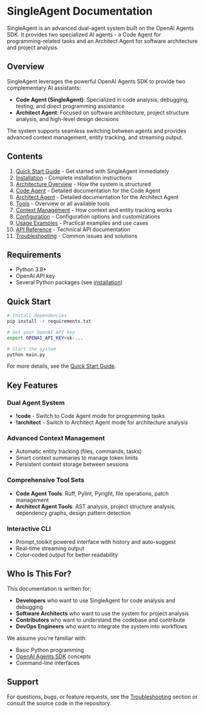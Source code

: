 # SingleAgent Documentation

SingleAgent is an advanced dual-agent system built on the OpenAI Agents SDK. It provides two specialized AI agents - a Code Agent for programming-related tasks and an Architect Agent for software architecture and project analysis.

## Overview

SingleAgent leverages the powerful OpenAI Agents SDK to provide two complementary AI assistants:

- **Code Agent (SingleAgent)**: Specialized in code analysis, debugging, testing, and direct programming assistance
- **Architect Agent**: Focused on software architecture, project structure analysis, and high-level design decisions

The system supports seamless switching between agents and provides advanced context management, entity tracking, and streaming output.

## Contents

1. [Quick Start Guide](quickstart.md) - Get started with SingleAgent immediately
2. [Installation](installation.md) - Complete installation instructions
3. [Architecture Overview](architecture.md) - How the system is structured
4. [Code Agent](code-agent.md) - Detailed documentation for the Code Agent
5. [Architect Agent](architect-agent.md) - Detailed documentation for the Architect Agent
6. [Tools](tools.md) - Overview or all available tools
7. [Context Management](context-management.md) - How context and entity tracking works
8. [Configuration](configuration.md) - Configuration options and customizations
9. [Usage Examples](examples.md) - Practical examples and use cases
10. [API Reference](api-reference.md) - Technical API documentation
11. [Troubleshooting](troubleshooting.md) - Common issues and solutions

## Requirements

- Python 3.8+
- OpenAI API key
- Several Python packages (see [installation](installation.md))

## Quick Start

```bash
# Install dependencies
pip install -r requirements.txt

# Set your OpenAI API key
export OPENAI_API_KEY=sk-...

# Start the system
python main.py
```

For more details, see the [Quick Start Guide](quickstart.md).

## Key Features

### Dual Agent System
- **!code** - Switch to Code Agent mode for programming tasks
- **!architect** - Switch to Architect Agent mode for architecture analysis

### Advanced Context Management
- Automatic entity tracking (files, commands, tasks)
- Smart context summaries to manage token limits
- Persistent context storage between sessions

### Comprehensive Tool Sets
- **Code Agent Tools**: Ruff, Pylint, Pyright, file operations, patch management
- **Architect Agent Tools**: AST analysis, project structure analysis, dependency graphs, design pattern detection

### Interactive CLI
- Prompt_toolkit powered interface with history and auto-suggest
- Real-time streaming output
- Color-coded output for better readability

## Who Is This For?

This documentation is written for:

- **Developers** who want to use SingleAgent for code analysis and debugging
- **Software Architects** who want to use the system for project analysis
- **Contributors** who want to understand the codebase and contribute
- **DevOps Engineers** who want to integrate the system into workflows

We assume you're familiar with:
- Basic Python programming
- [OpenAI Agents SDK](../openai-agents-sdk-docs_copy/index.md) concepts
- Command-line interfaces

## Support

For questions, bugs, or feature requests, see the [Troubleshooting](troubleshooting.md) section or consult the source code in the repository.
